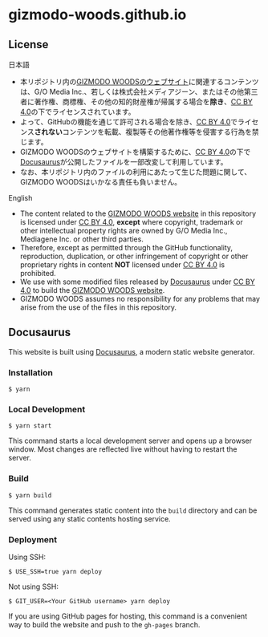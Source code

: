 # gizmodo-woods.github.io

## License

日本語

* 本リポジトリ内の[GIZMODO WOODSのウェブサイト](https://gizmodo-woods.github.io/)に関連するコンテンツは、G/O Media Inc.、若しくは株式会社メディアジーン、またはその他第三者に著作権、商標権、その他の知的財産権が帰属する場合を**除き**、[CC BY 4.0](https://creativecommons.org/licenses/by/4.0/)の下でライセンスされています。
* よって、GitHubの機能を通じて許可される場合を除き、[CC BY 4.0](https://creativecommons.org/licenses/by/4.0/)でライセンス**されない**コンテンツを転載、複製等その他著作権等を侵害する行為を禁じます。
* GIZMODO WOODSのウェブサイトを構築するために、[CC BY 4.0](https://creativecommons.org/licenses/by/4.0/)の下で[Docusaurus](https://docusaurus.io)が公開したファイルを一部改変して利用しています。
* なお、本リポジトリ内のファイルの利用にあたって生じた問題に関して、GIZMODO WOODSはいかなる責任も負いません。

English

* The content related to the [GIZMODO WOODS website](https://gizmodo-woods.github.io/) in this repository is licensed under [CC BY 4.0](https://creativecommons.org/licenses/by/4.0/), **except** where copyright, trademark or other intellectual property rights are owned by G/O Media Inc., Mediagene Inc. or other third parties.
* Therefore, except as permitted through the GitHub functionality, reproduction, duplication, or other infringement of copyright or other proprietary rights in content **NOT** licensed under [CC BY 4.0](https://creativecommons.org/licenses/by/4.0/) is prohibited.
* We use with some modified files released by [Docusaurus](https://docusaurus.io) under [CC BY 4.0](https://creativecommons.org/licenses/by/4.0/) to build the [GIZMODO WOODS website](https://gizmodo-woods.github.io/).
* GIZMODO WOODS assumes no responsibility for any problems that may arise from the use of the files in this repository.

## Docusaurus

This website is built using [Docusaurus](https://docusaurus.io/), a modern static website generator.

### Installation

```
$ yarn
```

### Local Development

```
$ yarn start
```

This command starts a local development server and opens up a browser window. Most changes are reflected live without having to restart the server.

### Build

```
$ yarn build
```

This command generates static content into the `build` directory and can be served using any static contents hosting service.

### Deployment

Using SSH:

```
$ USE_SSH=true yarn deploy
```

Not using SSH:

```
$ GIT_USER=<Your GitHub username> yarn deploy
```

If you are using GitHub pages for hosting, this command is a convenient way to build the website and push to the `gh-pages` branch.
